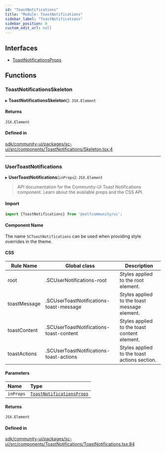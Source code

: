 ```yaml
---
id: "ToastNotifications"
title: "Module: ToastNotifications"
sidebar_label: "ToastNotifications"
sidebar_position: 0
custom_edit_url: null
---
```


## Interfaces

- [ToastNotificationsProps](../interfaces/ToastNotifications.ToastNotificationsProps.md)

## Functions

### ToastNotificationsSkeleton

▸ **ToastNotificationsSkeleton**(): `JSX.Element`

#### Returns

`JSX.Element`

#### Defined in

[sdk/community-ui/packages/sc-ui/src/components/ToastNotifications/Skeleton.tsx:4](https://github.com/selfcommunity/community-ui/blob/a7bfc2b/packages/sc-ui/src/components/ToastNotifications/Skeleton.tsx#L4)

___

### UserToastNotifications

▸ **UserToastNotifications**(`inProps`): `JSX.Element`

> API documentation for the Community-UI Toast Notifications component. Learn about the available props and the CSS API.

#### Import

```jsx
import {ToastNotifications} from '@selfcommunity/ui';
```

#### Component Name

The name `SCToastNotifications` can be used when providing style overrides in the theme.

#### CSS

|Rule Name|Global class|Description|
|---|---|---|
|root|.SCUserNotifications-root|Styles applied to the root element.|
|toastMessage|.SCUserToastNotifications-toast-message|Styles applied to the toast message element.|
|toastContent|.SCUserToastNotifications-toast-content|Styles applied to the toast content element.|
|toastActions|.SCUserToastNotifications-toast-actions|Styles applied to the toast actions section.|

#### Parameters

| Name | Type |
| :------ | :------ |
| `inProps` | [`ToastNotificationsProps`](../interfaces/ToastNotifications.ToastNotificationsProps.md) |

#### Returns

`JSX.Element`

#### Defined in

[sdk/community-ui/packages/sc-ui/src/components/ToastNotifications/ToastNotifications.tsx:84](https://github.com/selfcommunity/community-ui/blob/a7bfc2b/packages/sc-ui/src/components/ToastNotifications/ToastNotifications.tsx#L84)
